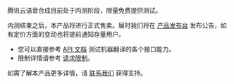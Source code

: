 ﻿腾讯云语音合成目前处于内测阶段，限量免费提供测试。

内测结束之后，本产品将进行正式售卖。届时我们将在 [产品发布台](https://cloud.tencent.com/product/events) 发布公告，如有定价方面的变动也将提前通知存量用户。
- 您可以直接参考 [API 文档](https://cloud.tencent.com/document/product/551/15611) 测试机器翻译的各个接口能力。 
- 限制详情请参考 [请求限制](https://cloud.tencent.com/document/product/551/32572)。


如需了解本产品更多详情，请 [联系我们](https://cloud.tencent.com/about/connect) 获得支持。
